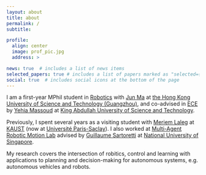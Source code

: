 ```yaml
---
layout: about
title: about
permalink: /
subtitle: 

profile: 
  align: center
  image: prof_pic.jpg
  address: >  

news: true  # includes a list of news items
selected_papers: true # includes a list of papers marked as "selected={true}"
social: true  # includes social icons at the bottom of the page
---
```


I am a first-year MPhil student in [Robotics][roas] with [Jun Ma][jun] at [the Hong Kong University of Science and Technology (Guangzhou)][hkust(gz)], and co-advised in [ECE][ece] by [Yehia Massoud][yehia]  at [King Abdullah University of Science and Technology][kaust]. 

Previously, I spent several years as a visiting student with [Meriem Laleg][meriem] at [KAUST][kaust] (now at [Université Paris-Saclay][paris-scalay]). I also worked at [Multi-Agent Robotic Motion Lab][marmot] advised by [Guillaume Sartoretti][gui] at [National University of Singapore][nus].

My research covers the intersection of robitics, control and learning with applications to planning and decision-making for autonomous systems, e.g. autonomous vehicles and robots.

[neu]: https://www.neu.edu.cn
[fei]: https://ancl.com.cn/
[hkust(gz)]: https://hkust-gz.edu.cn/
[roas]: https://hkust-gz.edu.cn/academics/four-hubs/systems-hub/robotics-and-autonomous-systems
[ece]: https://cemse.kaust.edu.sa/ece
[yehia]: https://yehiamassoud.com/
[itl]: https://cemse.kaust.edu.sa/itl
[meriem]: https://cemse.kaust.edu.sa/emang/people/person/taous-meriem-laleg-kirati
[kaust]: https://www.kaust.edu.sa/en
[gui]: https://marmotlab.org/bio.html
[marmot]: https://www.marmotlab.org
[nus]: https://www.nus.edu.sg
[paris-scalay]: https://www.universite-paris-saclay.fr
[jun]: https://facultyprofiles.hkust-gz.edu.cn/faculty-personal-page/MA-Jun/eejma
